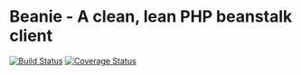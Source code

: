 # Beanie - A clean, lean PHP beanstalk client

[![Build Status](https://travis-ci.org/zwilias/Beanie.svg?branch=master)](https://travis-ci.org/zwilias/Beanie)
[![Coverage Status](https://coveralls.io/repos/zwilias/Beanie/badge.svg?branch=master&service=github)](https://coveralls.io/github/zwilias/Beanie?branch=master)
